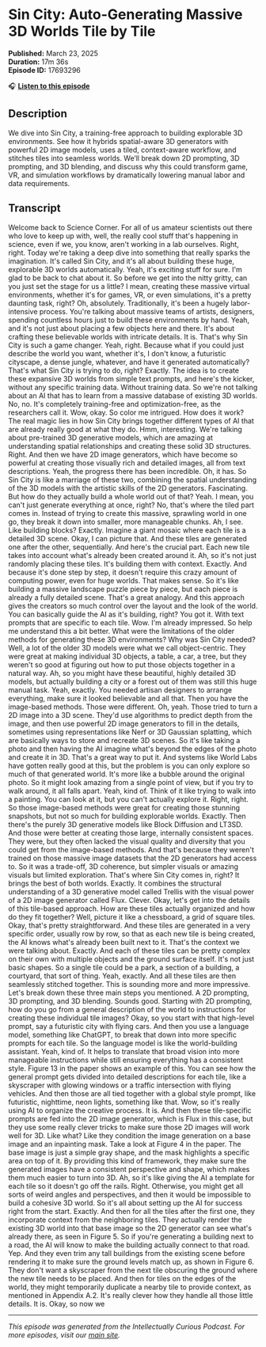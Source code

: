 # Sin City: Auto-Generating Massive 3D Worlds Tile by Tile

**Published:** March 23, 2025  
**Duration:** 17m 36s  
**Episode ID:** 17693296

🎧 **[Listen to this episode](https://intellectuallycurious.buzzsprout.com/2529712/episodes/17693296-sin-city-auto-generating-massive-3d-worlds-tile-by-tile)**

## Description

We dive into Sin City, a training-free approach to building explorable 3D environments. See how it hybrids spatial-aware 3D generators with powerful 2D image models, uses a tiled, context-aware workflow, and stitches tiles into seamless worlds. We’ll break down 2D prompting, 3D prompting, and 3D blending, and discuss why this could transform game, VR, and simulation workflows by dramatically lowering manual labor and data requirements.

## Transcript

Welcome back to Science Corner. For all of us amateur scientists out there who love to keep up with, well, the really cool stuff that's happening in science, even if we, you know, aren't working in a lab ourselves. Right, right. Today we're taking a deep dive into something that really sparks the imagination. It's called Sin City, and it's all about building these huge, explorable 3D worlds automatically. Yeah, it's exciting stuff for sure. I'm glad to be back to chat about it. So before we get into the nitty gritty, can you just set the stage for us a little? I mean, creating these massive virtual environments, whether it's for games, VR, or even simulations, it's a pretty daunting task, right? Oh, absolutely. Traditionally, it's been a hugely labor-intensive process. You're talking about massive teams of artists, designers, spending countless hours just to build these environments by hand. Yeah, and it's not just about placing a few objects here and there. It's about crafting these believable worlds with intricate details. It is. That's why Sin City is such a game changer. Yeah, right. Because what if you could just describe the world you want, whether it's, I don't know, a futuristic cityscape, a dense jungle, whatever, and have it generated automatically? That's what Sin City is trying to do, right? Exactly. The idea is to create these expansive 3D worlds from simple text prompts, and here's the kicker, without any specific training data. Without training data. So we're not talking about an AI that has to learn from a massive database of existing 3D worlds. No, no. It's completely training-free and optimization-free, as the researchers call it. Wow, okay. So color me intrigued. How does it work? The real magic lies in how Sin City brings together different types of AI that are already really good at what they do. Hmm, interesting. We're talking about pre-trained 3D generative models, which are amazing at understanding spatial relationships and creating these solid 3D structures. Right. And then we have 2D image generators, which have become so powerful at creating those visually rich and detailed images, all from text descriptions. Yeah, the progress there has been incredible. Oh, it has. So Sin City is like a marriage of these two, combining the spatial understanding of the 3D models with the artistic skills of the 2D generators. Fascinating. But how do they actually build a whole world out of that? Yeah. I mean, you can't just generate everything at once, right? No, that's where the tiled part comes in. Instead of trying to create this massive, sprawling world in one go, they break it down into smaller, more manageable chunks. Ah, I see. Like building blocks? Exactly. Imagine a giant mosaic where each tile is a detailed 3D scene. Okay, I can picture that. And these tiles are generated one after the other, sequentially. And here's the crucial part. Each new tile takes into account what's already been created around it. Ah, so it's not just randomly placing these tiles. It's building them with context. Exactly. And because it's done step by step, it doesn't require this crazy amount of computing power, even for huge worlds. That makes sense. So it's like building a massive landscape puzzle piece by piece, but each piece is already a fully detailed scene. That's a great analogy. And this approach gives the creators so much control over the layout and the look of the world. You can basically guide the AI as it's building, right? You got it. With text prompts that are specific to each tile. Wow. I'm already impressed. So help me understand this a bit better. What were the limitations of the older methods for generating these 3D environments? Why was Sin City needed? Well, a lot of the older 3D models were what we call object-centric. They were great at making individual 3D objects, a table, a car, a tree, but they weren't so good at figuring out how to put those objects together in a natural way. Ah, so you might have these beautiful, highly detailed 3D models, but actually building a city or a forest out of them was still this huge manual task. Yeah, exactly. You needed artisan designers to arrange everything, make sure it looked believable and all that. Then you have the image-based methods. Those were different. Oh, yeah. Those tried to turn a 2D image into a 3D scene. They'd use algorithms to predict depth from the image, and then use powerful 2D image generators to fill in the details, sometimes using representations like Nerf or 3D Gaussian splatting, which are basically ways to store and recreate 3D scenes. So it's like taking a photo and then having the AI imagine what's beyond the edges of the photo and create it in 3D. That's a great way to put it. And systems like World Labs have gotten really good at this, but the problem is you can only explore so much of that generated world. It's more like a bubble around the original photo. So it might look amazing from a single point of view, but if you try to walk around, it all falls apart. Yeah, kind of. Think of it like trying to walk into a painting. You can look at it, but you can't actually explore it. Right, right. So those image-based methods were great for creating those stunning snapshots, but not so much for building explorable worlds. Exactly. Then there's the purely 3D generative models like Block Diffusion and LT3SD. And those were better at creating those large, internally consistent spaces. They were, but they often lacked the visual quality and diversity that you could get from the image-based methods. And that's because they weren't trained on those massive image datasets that the 2D generators had access to. So it was a trade-off, 3D coherence, but simpler visuals or amazing visuals but limited exploration. That's where Sin City comes in, right? It brings the best of both worlds. Exactly. It combines the structural understanding of a 3D generative model called Trellis with the visual power of a 2D image generator called Flux. Clever. Okay, let's get into the details of this tile-based approach. How are these tiles actually organized and how do they fit together? Well, picture it like a chessboard, a grid of square tiles. Okay, that's pretty straightforward. And these tiles are generated in a very specific order, usually row by row, so that as each new tile is being created, the AI knows what's already been built next to it. That's the context we were talking about. Exactly. And each of these tiles can be pretty complex on their own with multiple objects and the ground surface itself. It's not just basic shapes. So a single tile could be a park, a section of a building, a courtyard, that sort of thing. Yeah, exactly. And all these tiles are then seamlessly stitched together. This is sounding more and more impressive. Let's break down these three main steps you mentioned. A 2D prompting, 3D prompting, and 3D blending. Sounds good. Starting with 2D prompting, how do you go from a general description of the world to instructions for creating these individual tile images? Okay, so you start with that high-level prompt, say a futuristic city with flying cars. And then you use a language model, something like ChatGPT, to break that down into more specific prompts for each tile. So the language model is like the world-building assistant. Yeah, kind of. It helps to translate that broad vision into more manageable instructions while still ensuring everything has a consistent style. Figure 13 in the paper shows an example of this. You can see how the general prompt gets divided into detailed descriptions for each tile, like a skyscraper with glowing windows or a traffic intersection with flying vehicles. And then those are all tied together with a global style prompt, like futuristic, nighttime, neon lights, something like that. Wow, so it's really using AI to organize the creative process. It is. And then these tile-specific prompts are fed into the 2D image generator, which is Flux in this case, but they use some really clever tricks to make sure those 2D images will work well for 3D. Like what? Like they condition the image generation on a base image and an inpainting mask. Take a look at Figure 4 in the paper. The base image is just a simple gray shape, and the mask highlights a specific area on top of it. By providing this kind of framework, they make sure the generated images have a consistent perspective and shape, which makes them much easier to turn into 3D. Ah, so it's like giving the AI a template for each tile so it doesn't go off the rails. Right. Otherwise, you might get all sorts of weird angles and perspectives, and then it would be impossible to build a cohesive 3D world. So it's all about setting up the AI for success right from the start. Exactly. And then for all the tiles after the first one, they incorporate context from the neighboring tiles. They actually render the existing 3D world into that base image so the 2D generator can see what's already there, as seen in Figure 5. So if you're generating a building next to a road, the AI will know to make the building actually connect to that road. Yep. And they even trim any tall buildings from the existing scene before rendering it to make sure the ground levels match up, as shown in Figure 6. They don't want a skyscraper from the next tile obscuring the ground where the new tile needs to be placed. And then for tiles on the edges of the world, they might temporarily duplicate a nearby tile to provide context, as mentioned in Appendix A.2. It's really clever how they handle all those little details. It is. Okay, so now we

---
*This episode was generated from the Intellectually Curious Podcast. For more episodes, visit our [main site](https://intellectuallycurious.buzzsprout.com).*
